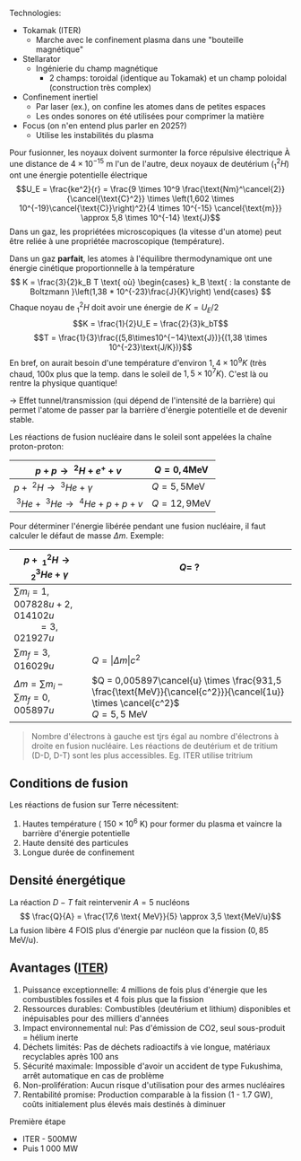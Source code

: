 Technologies:
- Tokamak (ITER)
	- Marche avec le confinement plasma dans une "bouteille magnétique"
- Stellarator
	- Ingénierie du champ magnétique
		- 2 champs: toroidal (identique au Tokamak) et un champ poloidal (construction très complex)
- Confinement inertiel
	- Par laser (ex.), on confine les atomes dans de petites espaces
	- Les ondes sonores on été utilisées pour comprimer la matière
- Focus (on n'en entend plus parler en 2025?)
	- Utilise les instabilités du plasma

Pour fusionner, les noyaux doivent surmonter la force répulsive électrique
À une distance de $4 \times 10^{-15} \text{ m}$ l'un de l'autre, deux noyaux de deutérium ($^2_1H$) ont une énergie potentielle électrique $$U_E = \frac{ke^2}{r} = \frac{9 \times 10^9 \frac{\text{Nm}^\cancel{2}}{\cancel{\text{C}^2}} \times \left(1,602 \times 10^{-19}\cancel{\text{C}}\right)^2}{4 \times 10^{-15} \cancel{\text{m}}} \approx 5,8 \times 10^{-14} \text{J}$$
Dans un gaz, les propriétées microscopiques (la vitesse d'un atome) peut être reliée à une propriétée macroscopique (température).

Dans un gaz **parfait**, les atomes à l'équilibre thermodynamique ont une énergie cinétique proportionnelle à la température
$$
K = \frac{3}{2}k_B T
\text{ où}
\begin{cases}
	k_B \text{ : la constante de Boltzmann }\left(1,38 * 10^{-23}\frac{J}{K}\right)
\end{cases}
$$
Chaque noyau de $^2_1H$ doit avoir une énergie de $K = U_E/2$
$$K = \frac{1}{2}U_E = \frac{2}{3}k_bT$$$$T = \frac{1}{3}\frac{(5,8\times10^{−14}\text{J})}{(1,38 \times 10^{-23}\text{J/K})}$$
En bref, on aurait besoin d'une température d'environ $1,4 \times 10^9 K$ (très chaud, 100x plus que la temp. dans le soleil de $1,5 \times 10^7 K$). C'est là ou rentre la physique quantique!

-> Effet tunnel/transmission (qui dépend de l'intensité de la barrière) qui permet l'atome de passer par la barrière d'énergie potentielle et de devenir stable.

Les réactions de fusion nucléaire dans le soleil sont appelées la chaîne proton-proton:

| $p + p \rightarrow \ ^2H + e^+ + v$              | $Q=0,4\text{MeV}$  |
| ------------------------------------------------ | ------------------ |
| $p + \ ^2H \rightarrow \ ^3He + \gamma$          | $Q=5,5\text{MeV}$  |
| $\ ^3He + \ ^3He \rightarrow \ ^4He + p + p + v$ | $Q=12,9\text{MeV}$ |

Pour déterminer l'énergie libérée pendant une fusion nucléaire, il faut calculer le défaut de masse $\Delta m$. Exemple:

| $p + \ ^2_1H \rightarrow \ ^3_2He +  \gamma$                             | $Q = \ ?$                                                                                                                              |
| ------------------------------------------------------------------------ | -------------------------------------------------------------------------------------------------------------------------------------- |
| $\sum m_i = 1,007828u + 2,014102u$<br>$\ \ \ \ \ \ \ \ \ \  = 3,021927u$ |                                                                                                                                        |
| $\sum m_f = 3,016029u$                                                   | $Q = \| \Delta m \| c^2$                                                                                                               |
| $\Delta m = \sum m_i - \sum m_f = 0,005897u$                             | $Q = 0,005897\cancel{u} \times \frac{931,5 \frac{\text{MeV}}{\cancel{c^2}}}{\cancel{1u}} \times \cancel{c^2}$<br>$Q = 5,5 \text{ MeV}$ |
> Nombre d'électrons à gauche est tjrs égal au nombre d'électrons à droite en fusion nucléaire.
> Les réactions de deutérium et de tritium (D-D, D-T) sont les plus accessibles. Eg. ITER utilise tritrium
## Conditions de fusion
Les réactions de fusion sur Terre nécessitent:
1. Hautes température ($~ 150 \times 10^6 \text{ K}$) pour former du plasma et vaincre la barrière d'énergie potentielle
2. Haute densité des particules
3. Longue durée de confinement
## Densité énergétique
La réaction $D - T$ fait reintervenir $A = 5$ nucléons
$$ \frac{Q}{A} = \frac{17,6 \text{ MeV}}{5} \approx 3,5 \text{MeV/u}$$
La fusion libère 4 FOIS plus d'énergie par nucléon que la fission ($0,85 \text{ MeV/u}$).
## Avantages ([ITER](https://www.iter.org/fr/fusion/avantages-fusion))
1. Puissance exceptionnelle: 4 millions de fois plus d'énergie que les combustibles fossiles et 4 fois plus que la fission
2. Ressources durables: Combustibles (deutérium et lithium) disponibles et inépuisables pour des milliers d'années
3. Impact environnemental nul: Pas d'émission de CO2, seul sous-produit = hélium inerte
4. Déchets limités: Pas de déchets radioactifs à vie longue, matériaux recyclables après 100 ans
5. Sécurité maximale: Impossible d'avoir un accident de type Fukushima, arrêt automatique en cas de problème
6. Non-prolifération: Aucun risque d'utilisation pour des armes nucléaires
7. Rentabilité promise: Production comparable à la fission (1 - 1.7 GW), coûts initialement plus élevés mais destinés à diminuer

Première étape
- ITER - 500MW
- Puis 1 000 MW